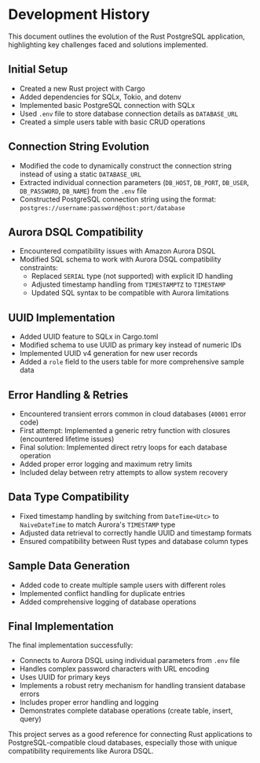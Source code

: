 # Development History

This document outlines the evolution of the Rust PostgreSQL application, highlighting key challenges faced and solutions implemented.

## Initial Setup

- Created a new Rust project with Cargo
- Added dependencies for SQLx, Tokio, and dotenv
- Implemented basic PostgreSQL connection with SQLx
- Used `.env` file to store database connection details as `DATABASE_URL`
- Created a simple users table with basic CRUD operations

## Connection String Evolution

- Modified the code to dynamically construct the connection string instead of using a static `DATABASE_URL`
- Extracted individual connection parameters (`DB_HOST`, `DB_PORT`, `DB_USER`, `DB_PASSWORD`, `DB_NAME`) from the `.env` file
- Constructed PostgreSQL connection string using the format: `postgres://username:password@host:port/database`

## Aurora DSQL Compatibility

- Encountered compatibility issues with Amazon Aurora DSQL
- Modified SQL schema to work with Aurora DSQL compatibility constraints:
  - Replaced `SERIAL` type (not supported) with explicit ID handling
  - Adjusted timestamp handling from `TIMESTAMPTZ` to `TIMESTAMP`
  - Updated SQL syntax to be compatible with Aurora limitations

## UUID Implementation

- Added UUID feature to SQLx in Cargo.toml
- Modified schema to use UUID as primary key instead of numeric IDs
- Implemented UUID v4 generation for new user records
- Added a `role` field to the users table for more comprehensive sample data

## Error Handling & Retries

- Encountered transient errors common in cloud databases (`40001` error code)
- First attempt: Implemented a generic retry function with closures (encountered lifetime issues)
- Final solution: Implemented direct retry loops for each database operation
- Added proper error logging and maximum retry limits
- Included delay between retry attempts to allow system recovery

## Data Type Compatibility

- Fixed timestamp handling by switching from `DateTime<Utc>` to `NaiveDateTime` to match Aurora's `TIMESTAMP` type
- Adjusted data retrieval to correctly handle UUID and timestamp formats
- Ensured compatibility between Rust types and database column types

## Sample Data Generation

- Added code to create multiple sample users with different roles
- Implemented conflict handling for duplicate entries
- Added comprehensive logging of database operations

## Final Implementation

The final implementation successfully:
- Connects to Aurora DSQL using individual parameters from `.env` file
- Handles complex password characters with URL encoding
- Uses UUID for primary keys
- Implements a robust retry mechanism for handling transient database errors
- Includes proper error handling and logging
- Demonstrates complete database operations (create table, insert, query)

This project serves as a good reference for connecting Rust applications to PostgreSQL-compatible cloud databases, especially those with unique compatibility requirements like Aurora DSQL. 